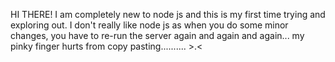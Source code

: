 HI THERE! I am completely new to node js and this is my first time trying and exploring out.
I don't really like node js as when you do some minor changes, you have to re-run the server again and again and again... my pinky finger hurts from copy pasting.......... >.<
